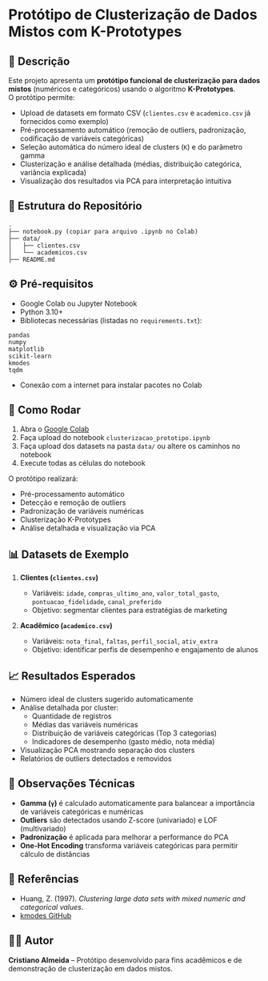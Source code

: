 
# Protótipo de Clusterização de Dados Mistos com K-Prototypes

## 📌 Descrição
Este projeto apresenta um **protótipo funcional de clusterização para dados mistos** (numéricos e categóricos) usando o algoritmo **K-Prototypes**.  
O protótipo permite:

- Upload de datasets em formato CSV (`clientes.csv` e `academico.csv` já fornecidos como exemplo)  
- Pré-processamento automático (remoção de outliers, padronização, codificação de variáveis categóricas)  
- Seleção automática do número ideal de clusters (`K`) e do parâmetro gamma  
- Clusterização e análise detalhada (médias, distribuição categórica, variância explicada)  
- Visualização dos resultados via PCA para interpretação intuitiva  

## 📂 Estrutura do Repositório
```
.
├── notebook.py (copiar para arquivo .ipynb no Colab)
├── data/
│   ├── clientes.csv
│   └── academicos.csv
├── README.md
```

## ⚙️ Pré-requisitos
- Google Colab ou Jupyter Notebook  
- Python 3.10+  
- Bibliotecas necessárias (listadas no `requirements.txt`):  
```
pandas
numpy
matplotlib
scikit-learn
kmodes
tqdm
```
- Conexão com a internet para instalar pacotes no Colab

## 🚀 Como Rodar
1. Abra o [Google Colab](https://colab.research.google.com/)  
2. Faça upload do notebook `clusterizacao_prototipo.ipynb`  
3. Faça upload dos datasets na pasta `data/` ou altere os caminhos no notebook  
4. Execute todas as células do notebook  

O protótipo realizará:  
- Pré-processamento automático  
- Detecção e remoção de outliers  
- Padronização de variáveis numéricas  
- Clusterização K-Prototypes  
- Análise detalhada e visualização via PCA  

## 📊 Datasets de Exemplo
1. **Clientes (`clientes.csv`)**  
   - Variáveis: `idade`, `compras_ultimo_ano`, `valor_total_gasto`, `pontuacao_fidelidade`, `canal_preferido`  
   - Objetivo: segmentar clientes para estratégias de marketing  

2. **Acadêmico (`academico.csv`)**  
   - Variáveis: `nota_final`, `faltas`, `perfil_social`, `ativ_extra`  
   - Objetivo: identificar perfis de desempenho e engajamento de alunos  

## 📈 Resultados Esperados
- Número ideal de clusters sugerido automaticamente  
- Análise detalhada por cluster:  
  - Quantidade de registros  
  - Médias das variáveis numéricas  
  - Distribuição de variáveis categóricas (Top 3 categorias)  
  - Indicadores de desempenho (gasto médio, nota média)  
- Visualização PCA mostrando separação dos clusters  
- Relatórios de outliers detectados e removidos  

## 📝 Observações Técnicas
- **Gamma (`γ`)** é calculado automaticamente para balancear a importância de variáveis categóricas e numéricas  
- **Outliers** são detectados usando Z-score (univariado) e LOF (multivariado)  
- **Padronização** é aplicada para melhorar a performance do PCA  
- **One-Hot Encoding** transforma variáveis categóricas para permitir cálculo de distâncias  

## 📌 Referências
- Huang, Z. (1997). *Clustering large data sets with mixed numeric and categorical values*.  
- [kmodes GitHub](https://github.com/nicodv/kmodes)  

## 👨‍💻 Autor
**Cristiano Almeida** – Protótipo desenvolvido para fins acadêmicos e de demonstração de clusterização em dados mistos.
